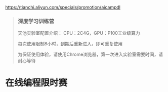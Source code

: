 https://tianchi.aliyun.com/specials/promotion/aicampdl

> ### 深度学习训练营
>
> 天池实验室配置介绍：
> CPU：2C4G，GPU：P100工业级算力
>
> 每次使用限制8小时，到期后重新进入，即可重复使用
>
> 为保证使用体验，请使用Chrome浏览器，第一次进入实验室需要时间，请耐心等待



# 在线编程限时赛

